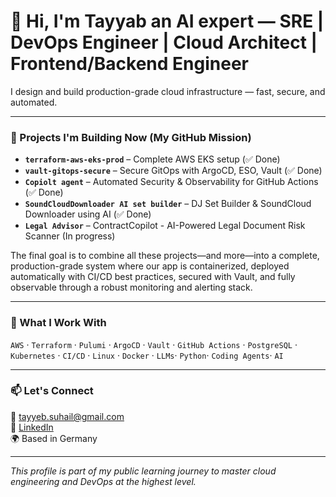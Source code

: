 # 👋 Hi, I'm Tayyab an AI expert — SRE | DevOps Engineer | Cloud Architect | Frontend/Backend Engineer 

I design and build production-grade cloud infrastructure — fast, secure, and automated.

---

### 🚀 Projects I'm Building Now (My GitHub Mission)

- **`terraform-aws-eks-prod`** – Complete AWS EKS setup (✅ Done)
- **`vault-gitops-secure`** – Secure GitOps with ArgoCD, ESO, Vault (✅ Done)
- **`Copiolt agent`** –  Automated Security & Observability for GitHub Actions (✅ Done)
- **`SoundCloudDownloader AI set builder`** –  DJ Set Builder & SoundCloud Downloader using AI (✅ Done)
- **`Legal Advisor`** –  ContractCopilot - AI-Powered Legal Document Risk Scanner (In progress)

The final goal is to combine all these projects—and more—into a complete, production-grade system where our app is containerized, deployed automatically with CI/CD best practices, secured with Vault, and fully observable through a robust monitoring and alerting stack.

---

### 🧠 What I Work With
`AWS` · `Terraform` · `Pulumi` · `ArgoCD` · `Vault` · `GitHub Actions` · `PostgreSQL` · `Kubernetes` · `CI/CD` · `Linux` · `Docker` · `LLMs`· `Python`· `Coding Agents`· `AI`

---

### 📫 Let's Connect  
📧 tayyeb.suhail@gmail.com  
🔗 [LinkedIn](https://www.linkedin.com/in/tayyab-suhail/)  
🌍 Based in Germany

---

*This profile is part of my public learning journey to master cloud engineering and DevOps at the highest level.*
